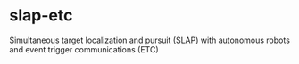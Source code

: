 # slap-etc
Simultaneous target localization and pursuit (SLAP) with autonomous robots and event trigger communications (ETC)  
